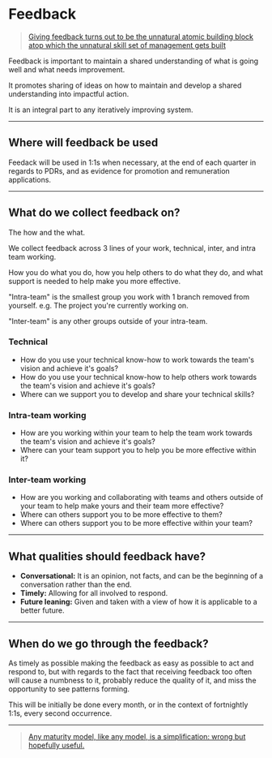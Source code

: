 # Feedback

> [Giving feedback turns out to be the unnatural atomic building block atop which the unnatural skill set of management gets built](https://a16z.com/2012/10/17/making-yourself-a-ceo/)

Feedback is important to maintain a shared understanding of what is going well and what needs improvement.

It promotes sharing of ideas on how to maintain and develop a shared understanding into impactful action.

It is an integral part to any iteratively improving system.

---

## Where will feedback be used

Feedack will be used in 1:1s when necessary, at the end of each quarter in regards to PDRs, and as evidence for promotion and remuneration applications.

---

## What do we collect feedback on?

The how and the what.

We collect feedback across 3 lines of your work, technical, inter, and intra team working.

How you do what you do, how you help others to do what they do, and what support is needed to help make you more effective.

"Intra-team" is the smallest group you work with 1 branch removed from yourself. e.g. The project you're currently working on.

"Inter-team" is any other groups outside of your intra-team.

### Technical

* How do you use your technical know-how to work towards the team's vision and achieve it's goals?
* How do you use your technical know-how to help others work towards the team's vision and achieve it's goals?
* Where can we support you to develop and share your technical skills?

### Intra-team working

* How are you working within your team to help the team work towards the team's vision and achieve it's goals?
* Where can your team support you to help you be more effective within it?

### Inter-team working

* How are you working and collaborating with teams and others outside of your team to help make yours and their team more effective?
* Where can others support you to be more effective to them?
* Where can others support you to be more effective within your team?

---

## What qualities should feedback have?

* **Conversational:** It is an opinion, not facts, and can be the beginning of a conversation rather than the end.
* **Timely:** Allowing for all involved to respond.
* **Future leaning:** Given and taken with a view of how it is applicable to a better future.

---

## When do we go through the feedback?

As timely as possible making the feedback as easy as possible to act and respond to, but with regards to the fact that receiving feedback too often will cause a numbness to it, probably reduce the quality of it, and miss the opportunity to see patterns forming.

This will be initially be done every month, or in the context of fortnightly 1:1s, every second occurrence.

---

> [Any maturity model, like any model, is a simplification: wrong but hopefully useful.](https://martinfowler.com/bliki/MaturityModel.html)

